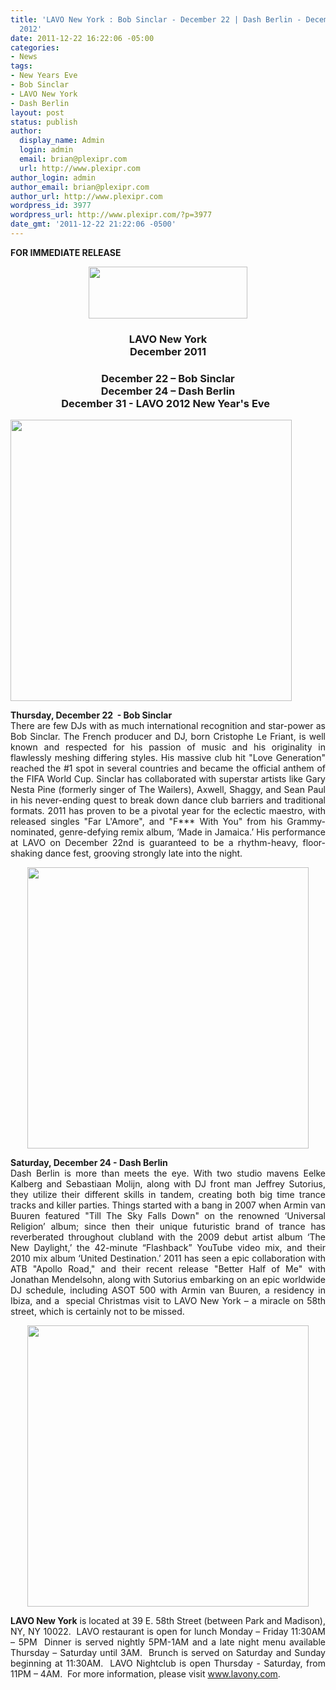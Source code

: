 ```yaml
---
title: 'LAVO New York : Bob Sinclar - December 22 | Dash Berlin - December 24 | NYE
  2012'
date: 2011-12-22 16:22:06 -05:00
categories:
- News
tags:
- New Years Eve
- Bob Sinclar
- LAVO New York
- Dash Berlin
layout: post
status: publish
author:
  display_name: Admin
  login: admin
  email: brian@plexipr.com
  url: http://www.plexipr.com
author_login: admin
author_email: brian@plexipr.com
author_url: http://www.plexipr.com
wordpress_id: 3977
wordpress_url: http://www.plexipr.com/?p=3977
date_gmt: '2011-12-22 21:22:06 -0500'
---
```


<p><strong>FOR IMMEDIATE RELEASE</strong></p>
<div align="center"><img class="aligncenter" src="http://img2.ymlp328.net/plexipr_LAVOlogo.jpg" alt="" width="254" height="83" /></div>
<div align="center">
<h3 align="center"></h3>
<h3 align="center"><strong>LAVO New York<br />
December 2011</strong></h3>
</div>
<div>
<div>
<div>
<div>
<div>
<div>
<div align="center">
<h3 align="center"><strong>December 22 – Bob Sinclar<br />
December 24 – Dash Berlin<br />
December 31 - LAVO 2012 <strong>New Year's Eve  </strong></strong></h3>
</div>
</div>
<div>
<div>
<div>
<div>
<div><strong><img class="aligncenter" src="http://img2.ymlp328.net/plexipr_LAVOFlyerBobSinclar122211_1.jpeg" alt="" width="450" /><br />
</strong></div>
</div>
<div align="center">
<p style="text-align: justify;"><strong>Thursday, December 22  - Bob Sinclar</strong><br />
There are few DJs with as much international recognition and star-power as Bob Sinclar. The French producer and DJ, born Cristophe Le Friant, is well known and respected for his passion of music and his originality in flawlessly meshing differing styles. His massive club hit "Love Generation" reached the #1 spot in several countries and became the official anthem of the FIFA World Cup. Sinclar has collaborated with superstar artists like Gary Nesta Pine (formerly singer of The Wailers), Axwell, Shaggy, and Sean Paul in his never-ending quest to break down dance club barriers and traditional formats. 2011 has proven to be a pivotal year for the eclectic maestro, with released singles "Far L'Amore", and "F*** With You" from his Grammy-nominated, genre-defying remix album, ‘Made in Jamaica.’ His performance at LAVO on December 22nd is guaranteed to be a rhythm-heavy, floor-shaking dance fest, grooving strongly late into the night.</p>
<div><img class="aligncenter" src="http://img2.ymlp328.net/plexipr_LAVOFlyerDashBerlin122411_1.jpg" alt="" width="450" /></div>
<p style="text-align: justify;"><strong>Saturday, December 24 - Dash Berlin</strong><br />
Dash Berlin is more than meets the eye. With two studio mavens Eelke Kalberg and Sebastiaan Molijn, along with DJ front man Jeffrey Sutorius, they utilize their different skills in tandem, creating both big time trance tracks and killer parties. Things started with a bang in 2007 when Armin van Buuren featured "Till The Sky Falls Down" on the renowned ‘Universal Religion’ album; since then their unique futuristic brand of trance has reverberated throughout clubland with the 2009 debut artist album ‘The New Daylight,’ the 42-minute “Flashback” YouTube video mix, and their 2010 mix album ‘United Destination.’ 2011 has seen a epic collaboration with ATB "Apollo Road," and their recent release "Better Half of Me" with Jonathan Mendelsohn, along with Sutorius embarking on an epic worldwide DJ schedule, including ASOT 500 with Armin van Buuren, a residency in Ibiza, and a  special Christmas visit to LAVO New York – a miracle on 58th street, which is certainly not to be missed.</p>
<div><img class="aligncenter" src="http://img2.ymlp328.net/plexipr_LAVONYEflyer_1.jpg" alt="" width="450" /></div>
</div>
</div>
</div>
</div>
</div>
</div>
</div>
</div>
</div>
<div>
<p style="text-align: justify;"><strong>LAVO New York</strong> is located at 39 E. 58th Street (between Park and Madison), NY, NY 10022.  LAVO restaurant is open for lunch Monday – Friday 11:30AM – 5PM  Dinner is served nightly 5PM-1AM and a late night menu available Thursday – Saturday until 3AM.  Brunch is served on Saturday and Sunday beginning at 11:30AM.  LAVO Nightclub is open Thursday - Saturday, from 11PM – 4AM.  For more information, please visit <a href="http://t.ymlp328.net/umbewaiaeujwataushavaqmse/click.php" target="_blank">www.lavony.com</a>.</p>
</div>
